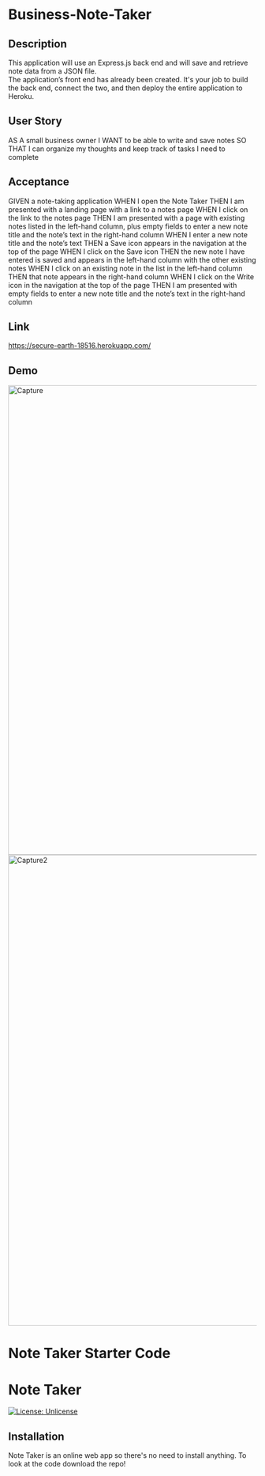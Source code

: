 # Business-Note-Taker

## Description
This application will use an Express.js back end and will save and retrieve note data from a JSON file.  
The application’s front end has already been created. It's your job to build the back end, connect the two, and then deploy the entire application to Heroku.  

## User Story
AS A small business owner
I WANT to be able to write and save notes
SO THAT I can organize my thoughts and keep track of tasks I need to complete

## Acceptance
GIVEN a note-taking application
WHEN I open the Note Taker
THEN I am presented with a landing page with a link to a notes page
WHEN I click on the link to the notes page
THEN I am presented with a page with existing notes listed in the left-hand column, plus empty fields to enter a new note title and the note’s text in the right-hand column
WHEN I enter a new note title and the note’s text
THEN a Save icon appears in the navigation at the top of the page
WHEN I click on the Save icon
THEN the new note I have entered is saved and appears in the left-hand column with the other existing notes
WHEN I click on an existing note in the list in the left-hand column
THEN that note appears in the right-hand column
WHEN I click on the Write icon in the navigation at the top of the page
THEN I am presented with empty fields to enter a new note title and the note’s text in the right-hand column  

## Link
https://secure-earth-18516.herokuapp.com/
## Demo
<img width="950" alt="Capture" src="https://user-images.githubusercontent.com/92004832/159099353-dac61e47-c91b-430d-97c2-293b267c1474.PNG">
<img width="952" alt="Capture2" src="https://user-images.githubusercontent.com/92004832/159099362-d82f1747-bb52-46c3-91d8-f24224bb5c49.PNG">

# Note Taker Starter Code

# Note Taker
[![License: Unlicense](https://img.shields.io/badge/license-Unlicense-blue.svg)](http://unlicense.org/)


## Installation
Note Taker is an online web app so there's no need to install anything. To look at the code download the repo!

